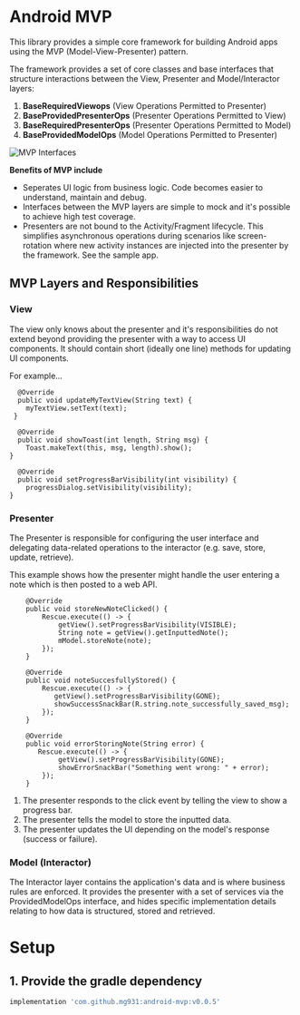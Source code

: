 # Android MVP

This library provides a simple core framework for building Android apps using the MVP (Model-View-Presenter) pattern. 

The framework provides a set of core classes and base interfaces that structure interactions between the View, Presenter and Model/Interactor layers:
1. **BaseRequiredViewops** (View Operations Permitted to Presenter) 
2. **BaseProvidedPresenterOps** (Presenter Operations Permitted to View) 
3. **BaseRequiredPresenterOps** (Presenter Operations Permitted to Model)
4. **BaseProvidedModelOps** (Model Operations Permitted to Presenter) 

![MVP Interfaces](https://cms-assets.tutsplus.com/uploads/users/1308/posts/26206/image/MVP_interfaces.png)

**Benefits of MVP include**
* Seperates UI logic from business logic. Code becomes easier to understand, maintain and debug. 
* Interfaces between the MVP layers are simple to mock and it's possible to achieve high test coverage. 
* Presenters are not bound to the Activity/Fragment lifecycle. This simplifies asynchronous operations during scenarios like screen-rotation where new activity instances are injected into the presenter by the framework. See the sample app. 

## MVP Layers and Responsibilities 

### View
The view only knows about the presenter and it's responsibilities do not extend beyond providing the presenter with a way to access UI components. It should contain short (ideally one line) methods for updating UI components. 

For example... 
```
  @Override
  public void updateMyTextView(String text) {
    myTextView.setText(text);
 }

  @Override
  public void showToast(int length, String msg) {
    Toast.makeText(this, msg, length).show();
}

  @Override
  public void setProgressBarVisibility(int visibility) {
    progressDialog.setVisibility(visibility);
}
```
### Presenter

The Presenter is responsible for configuring the user interface and delegating data-related operations to the interactor (e.g. save, store, update, retrieve).

This example shows how the presenter might handle the user entering a note which is then posted to a web API. 
```
    @Override
    public void storeNewNoteClicked() {
        Rescue.execute(() -> {
            getView().setProgressBarVisibility(VISIBLE);
            String note = getView().getInputtedNote(); 
            mModel.storeNote(note); 
        }); 
    }

    @Override
    public void noteSuccesfullyStored() {
        Rescue.execute(() -> {
           getView().setProgressBarVisibility(GONE);
           showSuccessSnackBar(R.string.note_successfully_saved_msg); 
        }); 
    }

    @Override
    public void errorStoringNote(String error) {
       Rescue.execute(() -> {
            getView().setProgressBarVisibility(GONE);
            showErrorSnackBar("Something went wrong: " + error); 
        }); 
    }
```
1. The presenter responds to the click event by telling the view to show a progress bar. 
2. The presenter tells the model to store the inputted data. 
3. The presenter updates the UI depending on the model's response (success or failure). 

### Model (Interactor) 

The Interactor layer contains the application's data and is where business rules are enforced. It provides the presenter with a set of services via the ProvidedModelOps interface, and hides specific implementation details relating to how data is structured, stored and retrieved. 

# Setup 
## 1. Provide the gradle dependency
```gradle
implementation 'com.github.mg931:android-mvp:v0.0.5'
```
